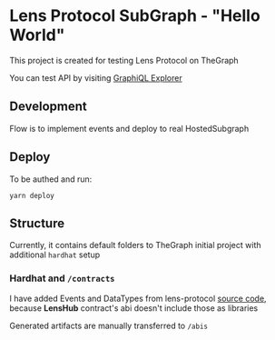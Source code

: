 # Lens Protocol SubGraph - "Hello World"

This project is created for testing Lens Protocol on TheGraph

You can test API by visiting [GraphiQL Explorer](https://api.thegraph.com/subgraphs/name/andriishupta/hello-world/graphql?query=%7B%0A++profiles%28first%3A+5%29+%7B%0A++++id%0A++++handle%0A++++imageURI%0A++%7D%0A%7D)

## Development
Flow is to implement events and deploy to real HostedSubgraph

## Deploy
To be authed and run:

`yarn deploy`

## Structure

Currently, it contains default folders to TheGraph initial project with additional `hardhat` setup

### Hardhat and `/contracts`
I have added Events and DataTypes from lens-protocol [source code](https://github.com/aave/lens-protocol/tree/main/contracts/libraries),
because **LensHub** contract's abi doesn't include those as libraries

Generated artifacts are manually transferred to `/abis`

